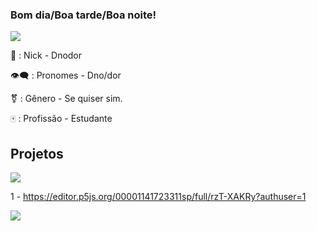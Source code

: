 ### Bom dia/Boa tarde/Boa noite!

![](https://media.giphy.com/media/v1.Y2lkPTc5MGI3NjExcm56bTNzdGJpNWx4d3JiYjJybDNwbGc5dzVleWJkMmlqYnU0aG1qMiZlcD12MV9naWZzX3NlYXJjaCZjdD1n/MDJ9IbxxvDUQM/giphy.gif)

🎴 : Nick - Dnodor

👁‍🗨 : Pronomes - Dno/dor

 ⚧ : Gênero - Se quiser sim.

 🀄️ : Profissão - Estudante

 ## Projetos

 ![](https://media.tenor.com/AZJNhEZ49E4AAAAi/sheldon-holding-laptop-speech-bubble.gif)

 1 - https://editor.p5js.org/00001141723311sp/full/rzT-XAKRy?authuser=1

 ![](https://media.giphy.com/media/5wWf7GW1AzV6pF3MaVW/giphy.gif?cid=ecf05e47x4vdr91t9fih48a8lw44pg84mjznl314ly03oife&ep=v1_gifs_search&rid=giphy.gif&ct=g)
